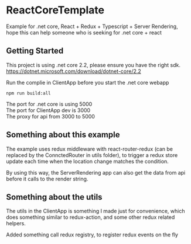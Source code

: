 # ReactCoreTemplate
Example for .net core, React + Redux + Typescript + Server Rendering, hope this can help someone who is seeking for .net core + react

## Getting Started
This project is using .net core 2.2, please ensure you have the right sdk.  
https://dotnet.microsoft.com/download/dotnet-core/2.2

Run the complie in ClientApp before you start the .net core webapp
```
npm run build:all
```

The port for .net core is using 5000  
The port for ClientApp dev is 3000  
The proxy for api from 3000 to 5000  
  
  
## Something about this example
The example uses redux middleware with react-router-redux (can be replaced by the ConnctedRouter in utils folder),
to trigger a redux store update each time when the location change matches the condition.  
  
By using this way, the ServerRendering app can also get the data from api before it calls to the render string.  
  
  

## Something about the utils
The utils in the ClientApp is something I made just for convenience, which does something similar to redux-action,
and some other redux related helpers.

Added something call redux registry, to register redux events on the fly
